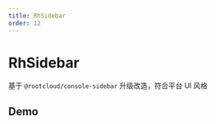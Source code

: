```yaml
---
title: RhSidebar
order: 12
---
```


# RhSidebar

基于 `@rootcloud/console-sidebar` 升级改造，符合平台 UI 风格

## Demo

<code src="./demo.tsx">

<API></API>
